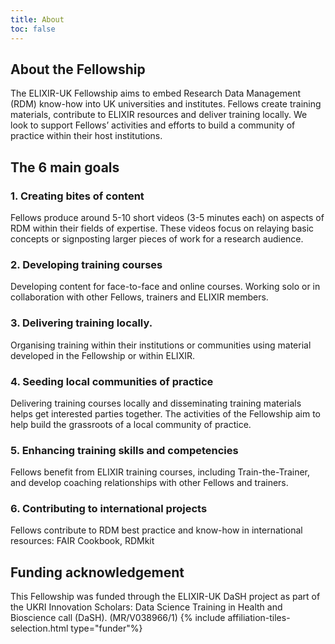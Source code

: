 ```yaml
---
title: About
toc: false
---
```


## About the Fellowship
The ELIXIR-UK Fellowship aims to embed Research Data Management (RDM) know-how into UK universities and institutes.
Fellows create training materials, contribute to ELIXIR resources and deliver training locally. We look to support Fellows’ activities and efforts to build a community of practice within their host institutions.

## The 6 main goals

### 1. Creating bites of content
Fellows produce around 5-10 short videos (3-5 minutes each) on aspects of RDM within their fields of expertise.  These videos focus on relaying basic concepts or signposting larger pieces of work for a research audience.

### 2. Developing training courses
Developing content for face-to-face and online courses.  Working solo or in collaboration with other Fellows,  trainers and ELIXIR members.

### 3. Delivering training locally.
Organising training within their institutions or communities using material developed in the Fellowship or within ELIXIR.

### 4. Seeding local communities of practice
Delivering training courses locally and disseminating training materials helps get interested parties together. The activities of the Fellowship aim to help build the grassroots of a local community of practice.

### 5. Enhancing training skills and competencies
Fellows benefit from ELIXIR training courses, including Train-the-Trainer, and develop coaching relationships with other Fellows and trainers.

### 6. Contributing to international projects
Fellows contribute to RDM best practice and know-how in international resources: FAIR Cookbook, RDMkit

## Funding acknowledgement
This Fellowship was funded through the ELIXIR-UK DaSH project as part of the UKRI Innovation Scholars: Data Science Training in Health and Bioscience call (DaSH). (MR/V038966/1)
{% include affiliation-tiles-selection.html type="funder"%}


